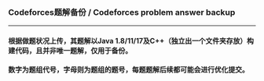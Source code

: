 ### Codeforces题解备份 / Codeforces problem answer backup
---
#### 根据做题状况上传，其题解以Java 1.8/11/17及C++（独立出一个文件夹存放）构建代码，且并非唯一题解，仅用于备份。
#### 数字为题组代号，字母则为题组的题号，每题题解后续都可能会进行优化提交。

